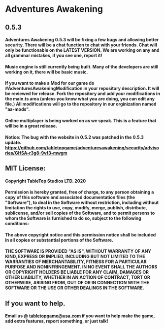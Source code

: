 # Adventures Awakening
## 0.5.3
#### Adventures Awakening 0.5.3 will be fixing a few bugs and allowing better security. There will be a chat function to chat with your friends. Chat will only be functionable on the LATEST VERSION. We are working on any and all grammar mistakes, if you see one, report it!

#### Music engine is still currently being built. Many of the developers are still working on it, there will be basic music.

#### If you want to make a Mod for our game do #AdventuresAwakeningModification in your repository description. It will be reviewed for release. Fork the repository and add your modifications in the main.ts area (unless you know what you are doing, you can edit any file.) All modifications will go to the repository in our orginization named "aa-mods".

#### Online multiplayer is being worked on as we speak. This is a feature that will be in a great release.

#### Notice: The bug with the website in 0.5.2 was patched in the 0.5.3 update. https://github.com/tabletopgame/adventuresawakening/security/advisories/GHSA-r3g8-9vf3-mwgm

## MIT License:
#### Copyright TableTop Studios LTD. 2020
#### Permission is hereby granted, free of charge, to any person obtaining a copy of this software and associated documentation files (the "Software"), to deal in the Software without restriction, including without limitation the rights to use, copy, modify, merge, publish, distribute, sublicense, and/or sell copies of the Software, and to permit persons to whom the Software is furnished to do so, subject to the following conditions:

#### The above copyright notice and this permission notice shall be included in all copies or substantial portions of the Software.

#### THE SOFTWARE IS PROVIDED "AS IS", WITHOUT WARRANTY OF ANY KIND, EXPRESS OR IMPLIED, INCLUDING BUT NOT LIMITED TO THE WARRANTIES OF MERCHANTABILITY, FITNESS FOR A PARTICULAR PURPOSE AND NONINFRINGEMENT. IN NO EVENT SHALL THE AUTHORS OR COPYRIGHT HOLDERS BE LIABLE FOR ANY CLAIM, DAMAGES OR OTHER LIABILITY, WHETHER IN AN ACTION OF CONTRACT, TORT OR OTHERWISE, ARISING FROM, OUT OF OR IN CONNECTION WITH THE SOFTWARE OR THE USE OR OTHER DEALINGS IN THE SOFTWARE.

## If you want to help.
#### Email us @ tabletopgame@usa.com if you want to help make the game, add extra features, report something, or just talk!
